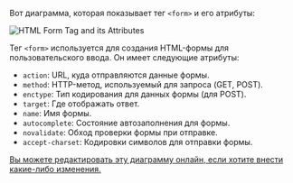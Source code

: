 Вот диаграмма, которая показывает тег `<form>` и его атрибуты:

![HTML Form Tag and its Attributes](https://showme.redstarplugin.com/d/ndRfzinE)

Тег `<form>` используется для создания HTML-формы для пользовательского ввода. Он имеет следующие атрибуты:

- `action`: URL, куда отправляются данные формы.
- `method`: HTTP-метод, используемый для запроса (GET, POST).
- `enctype`: Тип кодирования для данных формы (для POST).
- `target`: Где отображать ответ.
- `name`: Имя формы.
- `autocomplete`: Состояние автозаполнения для формы.
- `novalidate`: Обход проверки формы при отправке.
- `accept-charset`: Кодировки символов для отправки формы.

[Вы можете редактировать эту диаграмму онлайн, если хотите внести какие-либо изменения.](https://showme.redstarplugin.com/s/UA2JDCZF)